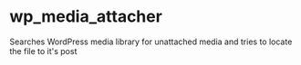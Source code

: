 # wp_media_attacher
Searches WordPress media library for unattached media and tries to locate the file to it's post
